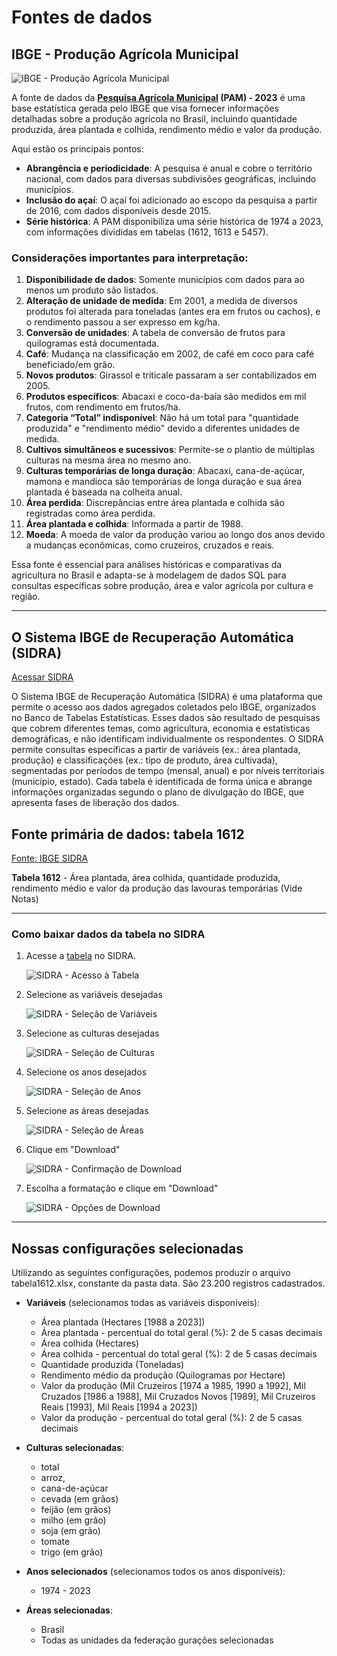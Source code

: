 # Fontes de dados

## IBGE - Produção Agrícola Municipal

![IBGE - Produção Agrícola Municipal](../../assets/IBGE_PAM.jpg)

A fonte de dados da **[Pesquisa Agrícola Municipal](https://sidra.ibge.gov.br/pesquisa/pam/tabelas) (PAM) - 2023** é uma base estatística gerada pelo IBGE que visa fornecer informações detalhadas sobre a produção agrícola no Brasil, incluindo quantidade produzida, área plantada e colhida, rendimento médio e valor da produção.

Aqui estão os principais pontos:

- **Abrangência e periodicidade**: A pesquisa é anual e cobre o território nacional, com dados para diversas subdivisões geográficas, incluindo municípios.
- **Inclusão do açaí**: O açaí foi adicionado ao escopo da pesquisa a partir de 2016, com dados disponíveis desde 2015.
- **Série histórica**: A PAM disponibiliza uma série histórica de 1974 a 2023, com informações divididas em tabelas (1612, 1613 e 5457).

### Considerações importantes para interpretação:

1. **Disponibilidade de dados**: Somente municípios com dados para ao menos um produto são listados.
2. **Alteração de unidade de medida**: Em 2001, a medida de diversos produtos foi alterada para toneladas (antes era em frutos ou cachos), e o rendimento passou a ser expresso em kg/ha.
3. **Conversão de unidades**: A tabela de conversão de frutos para quilogramas está documentada.
4. **Café**: Mudança na classificação em 2002, de café em coco para café beneficiado/em grão.
5. **Novos produtos**: Girassol e triticale passaram a ser contabilizados em 2005.
6. **Produtos específicos**: Abacaxi e coco-da-baía são medidos em mil frutos, com rendimento em frutos/ha.
7. **Categoria “Total” indisponível**: Não há um total para "quantidade produzida" e "rendimento médio" devido a diferentes unidades de medida.
8. **Cultivos simultâneos e sucessivos**: Permite-se o plantio de múltiplas culturas na mesma área no mesmo ano.
9. **Culturas temporárias de longa duração**: Abacaxi, cana-de-açúcar, mamona e mandioca são temporárias de longa duração e sua área plantada é baseada na colheita anual.
10. **Área perdida**: Discrepâncias entre área plantada e colhida são registradas como área perdida.
11. **Área plantada e colhida**: Informada a partir de 1988.
12. **Moeda**: A moeda de valor da produção variou ao longo dos anos devido a mudanças econômicas, como cruzeiros, cruzados e reais.

Essa fonte é essencial para análises históricas e comparativas da agricultura no Brasil e adapta-se à modelagem de dados SQL para consultas específicas sobre produção, área e valor agrícola por cultura e região.

---

## O Sistema IBGE de Recuperação Automática (SIDRA)

[Acessar SIDRA](https://sidra.ibge.gov.br)

O Sistema IBGE de Recuperação Automática (SIDRA) é uma plataforma que permite o acesso aos dados agregados coletados pelo IBGE, organizados no Banco de Tabelas Estatísticas. Esses dados são resultado de pesquisas que cobrem diferentes temas, como agricultura, economia e estatísticas demográficas, e não identificam individualmente os respondentes. O SIDRA permite consultas específicas a partir de variáveis (ex.: área plantada, produção) e classificações (ex.: tipo de produto, área cultivada), segmentadas por períodos de tempo (mensal, anual) e por níveis territoriais (município, estado). Cada tabela é identificada de forma única e abrange informações organizadas segundo o plano de divulgação do IBGE, que apresenta fases de liberação dos dados.

## Fonte primária de dados: tabela 1612

[Fonte: IBGE SIDRA](https://sidra.ibge.gov.br/tabela/1612)

**Tabela 1612** - Área plantada, área colhida, quantidade produzida, rendimento médio e valor da produção das lavouras temporárias (Vide Notas)

---

### Como baixar dados da tabela no SIDRA

1. Acesse a [tabela](https://sidra.ibge.gov.br/tabela/1612) no SIDRA.

   ![SIDRA - Acesso à Tabela](../../assets/SIDRA.jpg)

2. Selecione as variáveis desejadas

   ![SIDRA - Seleção de Variáveis](../../assets/SIDRA_variaveis.jpg)

3. Selecione as culturas desejadas

   ![SIDRA - Seleção de Culturas](../../assets/SIDRA_culturas.jpg)

4. Selecione os anos desejados

   ![SIDRA - Seleção de Anos](../../assets/SIDRA_anos.jpg)

5. Selecione as áreas desejadas

   ![SIDRA - Seleção de Áreas](../../assets/SIDRA_areas.jpg)

6. Clique em "Download"

   ![SIDRA - Confirmação de Download](../../assets/SIDRA_confirma.jpg)

7. Escolha a formatação e clique em "Download"

   ![SIDRA - Opções de Download](../../assets/SIDRA_download.jpg)

---

## Nossas configurações selecionadas

Utilizando as seguintes configurações, podemos produzir o arquivo tabela1612.xlsx, constante da pasta data. São 23.200 registros cadastrados.

- **Variáveis** (selecionamos todas as variáveis disponíveis):

  - Área plantada (Hectares [1988 a 2023])
  - Área plantada - percentual do total geral (%): 2 de 5 casas decimais
  - Área colhida (Hectares)
  - Área colhida - percentual do total geral (%): 2 de 5 casas decimais
  - Quantidade produzida (Toneladas)
  - Rendimento médio da produção (Quilogramas por Hectare)
  - Valor da produção (Mil Cruzeiros [1974 a 1985, 1990 a 1992], Mil Cruzados [1986 a 1988], Mil Cruzados Novos [1989], Mil Cruzeiros Reais [1993], Mil Reais [1994 a 2023])
  - Valor da produção - percentual do total geral (%): 2 de 5 casas decimais

- **Culturas selecionadas**:

  - total
  - arroz,
  - cana-de-açúcar
  - cevada (em grãos)
  - feijão (em grãos)
  - milho (em grão)
  - soja (em grão)
  - tomate
  - trigo (em grão)

- **Anos selecionados** (selecionamos todos os anos disponíveis):

  - 1974 - 2023

- **Áreas selecionadas**:
  - Brasil
  - Todas as unidades da federação
gurações selecionadas

